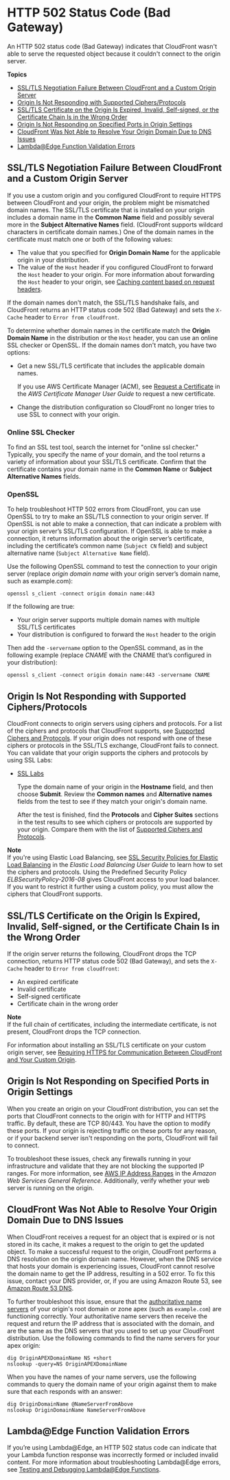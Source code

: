 # HTTP 502 Status Code \(Bad Gateway\)<a name="http-502-bad-gateway"></a>

An HTTP 502 status code \(Bad Gateway\) indicates that CloudFront wasn't able to serve the requested object because it couldn't connect to the origin server\. 

**Topics**
+ [SSL/TLS Negotiation Failure Between CloudFront and a Custom Origin Server](#ssl-negotitation-failure)
+ [Origin Is Not Responding with Supported Ciphers/Protocols](#origin-not-responding-with-supported-ciphers-protocols)
+ [SSL/TLS Certificate on the Origin Is Expired, Invalid, Self\-signed, or the Certificate Chain Is in the Wrong Order](#ssl-certificate-expired)
+ [Origin Is Not Responding on Specified Ports in Origin Settings](#origin-not-responding-on-specified-ports)
+ [CloudFront Was Not Able to Resolve Your Origin Domain Due to DNS Issues](#http-502-service-unavailable-origin-domain-dns-issues)
+ [Lambda@Edge Function Validation Errors](#http-502-bad-gateway-lambda-function-invalid)

## SSL/TLS Negotiation Failure Between CloudFront and a Custom Origin Server<a name="ssl-negotitation-failure"></a>

If you use a custom origin and you configured CloudFront to require HTTPS between CloudFront and your origin, the problem might be mismatched domain names\. The SSL/TLS certificate that is installed on your origin includes a domain name in the **Common Name** field and possibly several more in the **Subject Alternative Names** field\. \(CloudFront supports wildcard characters in certificate domain names\.\) One of the domain names in the certificate must match one or both of the following values:
+ The value that you specified for **Origin Domain Name** for the applicable origin in your distribution\.
+ The value of the `Host` header if you configured CloudFront to forward the `Host` header to your origin\. For more information about forwarding the `Host` header to your origin, see [Caching content based on request headers](header-caching.md)\.

If the domain names don't match, the SSL/TLS handshake fails, and CloudFront returns an HTTP status code 502 \(Bad Gateway\) and sets the `X-Cache` header to `Error from cloudfront`\.

To determine whether domain names in the certificate match the **Origin Domain Name** in the distribution or the `Host` header, you can use an online SSL checker or OpenSSL\. If the domain names don't match, you have two options:
+ Get a new SSL/TLS certificate that includes the applicable domain names\. 

  If you use AWS Certificate Manager \(ACM\), see [Request a Certificate](https://docs.aws.amazon.com/acm/latest/userguide/gs-acm-request.html) in the *AWS Certificate Manager User Guide* to request a new certificate\.
+ Change the distribution configuration so CloudFront no longer tries to use SSL to connect with your origin\.

### Online SSL Checker<a name="troubleshooting-ssl-negotiation-failure-online-ssl-checker"></a>

To find an SSL test tool, search the internet for "online ssl checker\." Typically, you specify the name of your domain, and the tool returns a variety of information about your SSL/TLS certificate\. Confirm that the certificate contains your domain name in the **Common Name** or **Subject Alternative Names** fields\.

### OpenSSL<a name="troubleshooting-ssl-negotiation-failure-openssl"></a>

To help troubleshoot HTTP 502 errors from CloudFront, you can use OpenSSL to try to make an SSL/TLS connection to your origin server\. If OpenSSL is not able to make a connection, that can indicate a problem with your origin server’s SSL/TLS configuration\. If OpenSSL is able to make a connection, it returns information about the origin server’s certificate, including the certificate’s common name \(`Subject CN` field\) and subject alternative name \(`Subject Alternative Name` field\)\.

Use the following OpenSSL command to test the connection to your origin server \(replace *origin domain name* with your origin server’s domain name, such as example\.com\):

`openssl s_client -connect origin domain name:443`

If the following are true:
+ Your origin server supports multiple domain names with multiple SSL/TLS certificates
+ Your distribution is configured to forward the `Host` header to the origin

Then add the `-servername` option to the OpenSSL command, as in the following example \(replace *CNAME* with the CNAME that’s configured in your distribution\):

`openssl s_client -connect origin domain name:443 -servername CNAME`

## Origin Is Not Responding with Supported Ciphers/Protocols<a name="origin-not-responding-with-supported-ciphers-protocols"></a>

CloudFront connects to origin servers using ciphers and protocols\. For a list of the ciphers and protocols that CloudFront supports, see [Supported Ciphers and Protocols](secure-connections-supported-viewer-protocols-ciphers.md)\. If your origin does not respond with one of these ciphers or protocols in the SSL/TLS exchange, CloudFront fails to connect\. You can validate that your origin supports the ciphers and protocols by using SSL Labs:
+ [SSL Labs](https://www.ssllabs.com/ssltest)

  Type the domain name of your origin in the **Hostname** field, and then choose **Submit**\. Review the **Common names** and **Alternative names** fields from the test to see if they match your origin's domain name\.

  After the test is finished, find the **Protocols** and **Cipher Suites** sections in the test results to see which ciphers or protocols are supported by your origin\. Compare them with the list of [Supported Ciphers and Protocols](secure-connections-supported-viewer-protocols-ciphers.md)\.

**Note**  
If you're using Elastic Load Balancing, see [SSL Security Policies for Elastic Load Balancing](https://docs.aws.amazon.com/elasticloadbalancing/latest/userguide/elb-security-policy-options.html) in the *Elastic Load Balancing User Guide* to learn how to set the ciphers and protocols\. Using the Predefined Security Policy *ELBSecurityPolicy\-2016\-08* gives CloudFront access to your load balancer\. If you want to restrict it further using a custom policy, you must allow the ciphers that CloudFront supports\.

## SSL/TLS Certificate on the Origin Is Expired, Invalid, Self\-signed, or the Certificate Chain Is in the Wrong Order<a name="ssl-certificate-expired"></a>

If the origin server returns the following, CloudFront drops the TCP connection, returns HTTP status code 502 \(Bad Gateway\), and sets the `X-Cache` header to `Error from cloudfront`:
+ An expired certificate
+ Invalid certificate
+ Self\-signed certificate
+ Certificate chain in the wrong order

**Note**  
If the full chain of certificates, including the intermediate certificate, is not present, CloudFront drops the TCP connection\.

For information about installing an SSL/TLS certificate on your custom origin server, see [Requiring HTTPS for Communication Between CloudFront and Your Custom Origin](using-https-cloudfront-to-custom-origin.md)\.

## Origin Is Not Responding on Specified Ports in Origin Settings<a name="origin-not-responding-on-specified-ports"></a>

When you create an origin on your CloudFront distribution, you can set the ports that CloudFront connects to the origin with for HTTP and HTTPS traffic\. By default, these are TCP 80/443\. You have the option to modify these ports\. If your origin is rejecting traffic on these ports for any reason, or if your backend server isn't responding on the ports, CloudFront will fail to connect\.

To troubleshoot these issues, check any firewalls running in your infrastructure and validate that they are not blocking the supported IP ranges\. For more information, see [AWS IP Address Ranges](https://docs.aws.amazon.com/general/latest/gr/aws-ip-ranges.html) in the *Amazon Web Services General Reference*\. Additionally, verify whether your web server is running on the origin\.

## CloudFront Was Not Able to Resolve Your Origin Domain Due to DNS Issues<a name="http-502-service-unavailable-origin-domain-dns-issues"></a>

When CloudFront receives a request for an object that is expired or is not stored in its cache, it makes a request to the origin to get the updated object\. To make a successful request to the origin, CloudFront performs a DNS resolution on the origin domain name\. However, when the DNS service that hosts your domain is experiencing issues, CloudFront cannot resolve the domain name to get the IP address, resulting in a 502 error\. To fix this issue, contact your DNS provider, or, if you are using Amazon Route 53, see [Amazon Route 53 DNS](https://aws.amazon.com/premiumsupport/knowledge-center/route-53-dns-website-unreachable/)\.

To further troubleshoot this issue, ensure that the [authoritative name servers](https://docs.aws.amazon.com/Route53/latest/DeveloperGuide/route-53-concepts.html#route-53-concepts-authoritative-name-server) of your origin's root domain or zone apex \(such as `example.com`\) are functioning correctly\. Your authoritative name servers then receive the request and return the IP address that is associated with the domain, and are the same as the DNS servers that you used to set up your CloudFront distribution\. Use the following commands to find the name servers for your apex origin:

```
dig OriginAPEXDomainName NS +short 
nslookup -query=NS OriginAPEXDomainName
```

When you have the names of your name servers, use the following commands to query the domain name of your origin against them to make sure that each responds with an answer:

```
dig OriginDomainName @NameServerFromAbove
nslookup OriginDomainName NameServerFromAbove
```

## Lambda@Edge Function Validation Errors<a name="http-502-bad-gateway-lambda-function-invalid"></a>

If you’re using Lambda@Edge, an HTTP 502 status code can indicate that your Lambda function response was incorrectly formed or included invalid content\. For more information about troubleshooting Lambda@Edge errors, see [Testing and Debugging Lambda@Edge Functions](lambda-edge-testing-debugging.md)\.